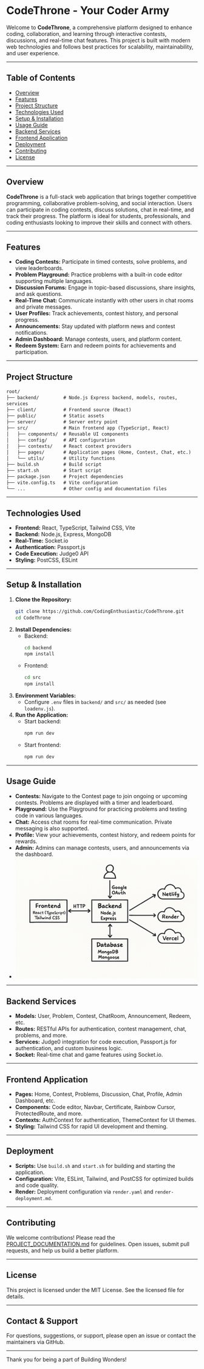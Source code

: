 # CodeThrone - Your Coder Army

Welcome to **CodeThrone**, a comprehensive platform designed to enhance coding, collaboration, and learning through interactive contests, discussions, and real-time chat features. This project is built with modern web technologies and follows best practices for scalability, maintainability, and user experience.

---

## Table of Contents
- [Overview](#overview)
- [Features](#features)
- [Project Structure](#project-structure)
- [Technologies Used](#technologies-used)
- [Setup & Installation](#setup--installation)
- [Usage Guide](#usage-guide)
- [Backend Services](#backend-services)
- [Frontend Application](#frontend-application)
- [Deployment](#deployment)
- [Contributing](#contributing)
- [License](#license)

---

## Overview
**CodeThrone** is a full-stack web application that brings together competitive programming, collaborative problem-solving, and social interaction. Users can participate in coding contests, discuss solutions, chat in real-time, and track their progress. The platform is ideal for students, professionals, and coding enthusiasts looking to improve their skills and connect with others.

---

## Features
- **Coding Contests:** Participate in timed contests, solve problems, and view leaderboards.
- **Problem Playground:** Practice problems with a built-in code editor supporting multiple languages.
- **Discussion Forums:** Engage in topic-based discussions, share insights, and ask questions.
- **Real-Time Chat:** Communicate instantly with other users in chat rooms and private messages.
- **User Profiles:** Track achievements, contest history, and personal progress.
- **Announcements:** Stay updated with platform news and contest notifications.
- **Admin Dashboard:** Manage contests, users, and platform content.
- **Redeem System:** Earn and redeem points for achievements and participation.

---

## Project Structure
```
root/
├── backend/         # Node.js Express backend, models, routes, services
├── client/          # Frontend source (React)
├── public/          # Static assets
├── server/          # Server entry point
├── src/             # Main frontend app (TypeScript, React)
│   ├── components/  # Reusable UI components
│   ├── config/      # API configuration
│   ├── contexts/    # React context providers
│   ├── pages/       # Application pages (Home, Contest, Chat, etc.)
│   └── utils/       # Utility functions
├── build.sh         # Build script
├── start.sh         # Start script
├── package.json     # Project dependencies
├── vite.config.ts   # Vite configuration
└── ...              # Other config and documentation files
```

---

## Technologies Used
- **Frontend:** React, TypeScript, Tailwind CSS, Vite
- **Backend:** Node.js, Express, MongoDB
- **Real-Time:** Socket.io
- **Authentication:** Passport.js
- **Code Execution:** Judge0 API
- **Styling:** PostCSS, ESLint

---

## Setup & Installation
1. **Clone the Repository:**
   ```bash
   git clone https://github.com/CodingEnthusiastic/CodeThrone.git
   cd CodeThrone
   ```
2. **Install Dependencies:**
   - Backend:
     ```bash
     cd backend
     npm install
     ```
   - Frontend:
     ```bash
     cd src
     npm install
     ```
3. **Environment Variables:**
   - Configure `.env` files in `backend/` and `src/` as needed (see `loadenv.js`).
4. **Run the Application:**
   - Start backend:
     ```bash
     npm run dev
     ```
   - Start frontend:
     ```bash
     npm run dev
     ```

---

## Usage Guide
- **Contests:** Navigate to the Contest page to join ongoing or upcoming contests. Problems are displayed with a timer and leaderboard.
- **Playground:** Use the Playground for practicing problems and testing code in various languages.
- **Chat:** Access chat rooms for real-time communication. Private messaging is also supported.
- **Profile:** View your achievements, contest history, and redeem points for rewards.
- **Admin:** Admins can manage contests, users, and announcements via the dashboard.
- ![System Architecture](./system-architecture.png)

---

## Backend Services
- **Models:** User, Problem, Contest, ChatRoom, Announcement, Redeem, etc.
- **Routes:** RESTful APIs for authentication, contest management, chat, problems, and more.
- **Services:** Judge0 integration for code execution, Passport.js for authentication, and custom business logic.
- **Socket:** Real-time chat and game features using Socket.io.

---

## Frontend Application
- **Pages:** Home, Contest, Problems, Discussion, Chat, Profile, Admin Dashboard, etc.
- **Components:** Code editor, Navbar, Certificate, Rainbow Cursor, ProtectedRoute, and more.
- **Contexts:** AuthContext for authentication, ThemeContext for UI themes.
- **Styling:** Tailwind CSS for rapid UI development and theming.

---

## Deployment
- **Scripts:** Use `build.sh` and `start.sh` for building and starting the application.
- **Configuration:** Vite, ESLint, Tailwind, and PostCSS for optimized builds and code quality.
- **Render:** Deployment configuration via `render.yaml` and `render-deployment.md`.

---

## Contributing
We welcome contributions! Please read the [PROJECT_DOCUMENTATION.md](PROJECT_DOCUMENTATION.md) for guidelines. Open issues, submit pull requests, and help us build a better platform.

---

## License
This project is licensed under the MIT License. See the licensed file for details.

---

## Contact & Support
For questions, suggestions, or support, please open an issue or contact the maintainers via GitHub.

---

Thank you for being a part of Building Wonders!
